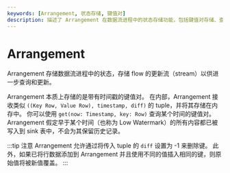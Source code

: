 ```yaml
---
keywords: [Arrangement, 状态存储, 键值对]
description: 描述了 Arrangement 在数据流进程中的状态存储功能，包括键值对存储、查询和删除操作的实现。
---
```


# Arrangement

Arrangement 存储数据流进程中的状态，存储 flow 的更新流（stream）以供进一步查询和更新。

Arrangement 本质上存储的是带有时间戳的键值对。
在内部，Arrangement 接收类似 `((Key Row, Value Row), timestamp, diff)` 的 tuple，并将其存储在内存中。
你可以使用 `get(now: Timestamp, key: Row)` 查询某个时间的键值对。
Arrangement 假定早于某个时间（也称为 Low Watermark）的所有内容都已被写入到 sink 表中，不会为其保留历史记录。

:::tip 注意
Arrangement 允许通过将传入 tuple 的 `diff` 设置为 -1 来删除键。
此外，如果已将行数据添加到 Arrangement 并且使用不同的值插入相同的键，则原始值将被新值覆盖。
:::
